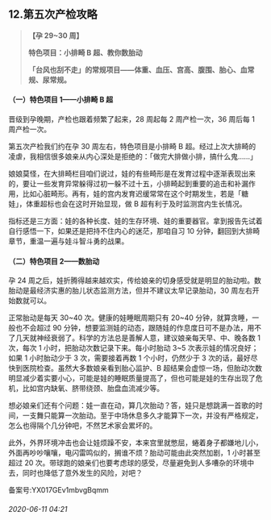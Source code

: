 ## 12.第五次产检攻略

> **【孕 29~30 周】**  
> 
>  **特色项目：小排畸 B 超、教你数胎动**  
> 
>  **「台风也刮不走」的常规项目——体重、血压、宫高、腹围、胎心、血常规、尿常规。**  
> 
> 


#### **（一）特色项目 1——小排畸 B 超**


晋级到孕晚期，产检也跟着频繁了起来，28 周起每 2 周产检一次，36 周后每 1 周产检一次。 


第五次产检我们约在孕 30 周左右，特色项目是小排畸 B 超。经过上次大排畸的凌虐，我相信很多娘亲从内心深处是拒绝的：「做完大排做小排，搞什么鬼……」 


娘娘莫怪，在大排畸栏目咱们说过，娃的有些畸形是在发育过程中逐渐表现出来的，要让一些发育异常躲得过初一躲不过十五，小排畸起到重要的追击和补漏作用，比如心脏畸形。再有，娃的宫内发育迟缓常常在这个时期发生，若是「糖娃」，体重超标也会在这时开始显现，做 B 超有利于及时监测宫内生长情况。 


指标还是三方面：娃的各种长度、娃的生存环境、娃的重要器官。拿到报告先试着自行感悟一下，如果还是把持不住内心的迷茫，那咱自习 10 分钟，翻回到大排畸章节，重温一遍与娃斗智斗勇的战果。 


#### **（二）特色项目 2——数胎动**


孕 24 周之后，娃折腾得越来越欢实，传给娘亲的切身感受就是明显的胎动啦。数胎动是最经济实惠的胎儿状态监测方法，但并不建议太早记录胎动，30 周左右开始数就可以。 


正常胎动是每天 30~40 次。健康的娃睡眠周期只有 20~40 分钟，就算贪睡，一般也不会超过 90 分钟，想要监测娃的动态，跟随娃的作息度日可不是办法，用不了几天就神经衰弱了。科学的方法总是善解人意，建议娘亲每天早、中、晚各数 1 次，每次 1 小时，把胎动次数记录下来。每小时胎动 3~5 次表示娃的情况良好；如果 1 小时胎动少于 3 次，需要接着再数 1 个小时，仍然少于 3 次的话，最好尽快到医院检查。虽然大多数娘亲看到胎心监护、B 超结果会虚惊一场，但胎动次数明显减少着实要小心，可能是娃的睡眠质量提高了，但也可能是娃的生存出现了危机，比如宫内缺氧、脐带绕颈、胎盘血流减少等。 


想必娘亲们还有个问题：娃一直在动，算几次胎动？答，娃只是想跳满一首歌的时间，一支舞只能算一次胎动。至于中场休息多久才能算下一次，并没有严格规定，怎么也得隔个几分钟吧，不然艺术家会累坏的。 


此外，外界环境冲击也会让娃烦躁不安，本来宫里就憋屈，蜷着身子都嫌地儿小，外面再吵吵嚷嚷，电闪雷鸣似的，搁谁不烦？胎动可能由此突然加剧，1 小时甚至超过 20 次。带球跑的娘亲们也要考虑球的感受，尽量避免到人多嘈杂的环境中去，同时也降低了意外发生的风险，对吧？ 


备案号:YX017GEv1mbvgBqmm


###### 2020-06-11 04:21
